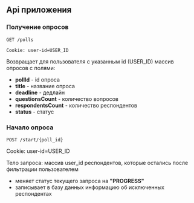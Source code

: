 ## Api приложения

### Получение опросов

`GET /polls`

`Cookie: user-id=USER_ID`

Возвращает для пользователя с указанным id (USER_ID) массив опросов с полями:

* **pollId** - id опроса
* **title** - название опроса
* **deadline** - дедлайн
* **questionsCount** - количество вопросов
* **respondentsCount** - количество респондентов
* **status** - статус

### Начало опроса

`POST /start/{poll_id}`

Cookie: user-id=USER_ID

Тело запроса: массив user_id респондентов, которые остались после фильтрации пользователем 

* меняет статус текущего запроса на **"PROGRESS"**
* записывает в базу данных информацию об исключенных респондентах

